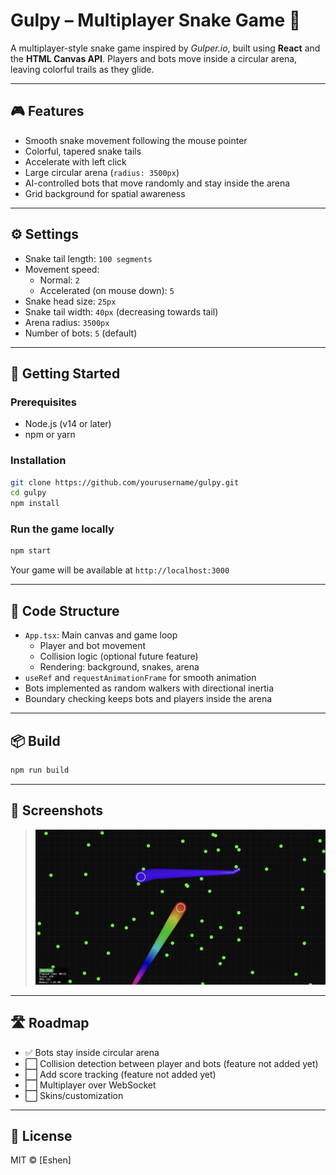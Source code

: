 # Gulpy – Multiplayer Snake Game 🐍

A multiplayer-style snake game inspired by *Gulper.io*, built using **React** and the **HTML Canvas API**. Players and bots move inside a circular arena, leaving colorful trails as they glide.

---

## 🎮 Features

- Smooth snake movement following the mouse pointer
- Colorful, tapered snake tails
- Accelerate with left click
- Large circular arena (`radius: 3500px`)
- AI-controlled bots that move randomly and stay inside the arena
- Grid background for spatial awareness

---

## ⚙️ Settings

- Snake tail length: `100 segments`
- Movement speed:  
  - Normal: `2`  
  - Accelerated (on mouse down): `5`
- Snake head size: `25px`
- Snake tail width: `40px` (decreasing towards tail)
- Arena radius: `3500px`
- Number of bots: `5` (default)

---

## 🚀 Getting Started

### Prerequisites

- Node.js (v14 or later)
- npm or yarn

### Installation

```bash
git clone https://github.com/yourusername/gulpy.git
cd gulpy
npm install
```

### Run the game locally

```bash
npm start
```

Your game will be available at `http://localhost:3000`

---

## 🧠 Code Structure

- `App.tsx`: Main canvas and game loop
  - Player and bot movement
  - Collision logic (optional future feature)
  - Rendering: background, snakes, arena
- `useRef` and `requestAnimationFrame` for smooth animation
- Bots implemented as random walkers with directional inertia
- Boundary checking keeps bots and players inside the arena

---

## 📦 Build

```bash
npm run build
```

---

## 📸 Screenshots

> ![Gameplay Screenshot](./assets/screenshot.png)

---

## 🛣️ Roadmap 

- ✅ Bots stay inside circular arena  
- ⬜ Collision detection between player and bots  (feature not added yet)
- ⬜ Add score tracking  (feature not added yet)
- ⬜ Multiplayer over WebSocket  
- ⬜ Skins/customization

---

## 📄 License

MIT © [Eshen]
